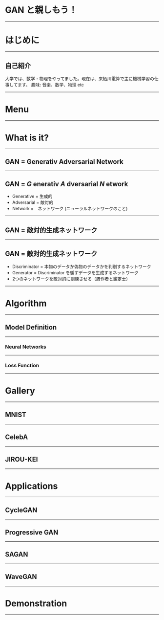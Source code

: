 GAN と親しもう！
===


---

# はじめに


----

## 自己紹介
大学では、数学・物理をやってました。現在は、来栖川電算で主に機械学習の仕事してます。
趣味: 音楽、数学、物理 etc

---

# Menu


---

# What is it?

----

## GAN = Generativ Adversarial Network
      

----

## GAN = ***G*** enerativ ***A*** dversarial ***N*** etwork

* Generative = 生成的
* Adversarial = 敵対的
* Network =　ネットワーク (ニューラルネットワークのこと)

----

## GAN = 敵対的生成ネットワーク

----

## GAN = 敵対的生成ネットワーク
* Discriminator = 本物のデータか偽物のデータかを判別するネットワーク
* Generator = Discriminator を騙すデータを生成するネットワーク
* 2つのネットワークを敵対的に訓練させる（贋作者と鑑定士）


---

# Algorithm


----

## Model Definition


----

### Neural Networks


----

### Loss Function




----

# Gallery

----

## MNIST

----

## CelebA

----

## JIROU-KEI

---

# Applications

----

## CycleGAN

----

## Progressive GAN

----

## SAGAN

----

## WaveGAN

---

# Demonstration

---

